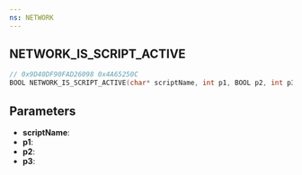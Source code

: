 ```yaml
---
ns: NETWORK
---
```

## NETWORK_IS_SCRIPT_ACTIVE

```c
// 0x9D40DF90FAD26098 0x4A65250C
BOOL NETWORK_IS_SCRIPT_ACTIVE(char* scriptName, int p1, BOOL p2, int p3);
```

## Parameters
* **scriptName**:
* **p1**:
* **p2**:
* **p3**:
